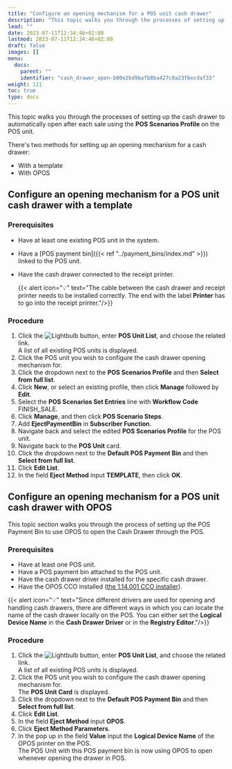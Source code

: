 ```yaml
---
title: "Configure an opening mechanism for a POS unit cash drawer"
description: "This topic walks you through the processes of setting up the cash drawer to automatically open after each sale using the POS Scenarios Profile on the POS unit."
lead: ""
date: 2023-07-11T12:34:46+02:00
lastmod: 2023-07-11T12:34:46+02:00
draft: false
images: []
menu:
  docs:
    parent: ""
    identifier: "cash_drawer_open-b00e2bd9bafb8ba427c0a23f6ecdaf33"
weight: 111
toc: true
type: docs
---
```


This topic walks you through the processes of setting up the cash drawer to automatically open after each sale using the **POS Scenarios Profile** on the POS unit.

There's two methods for setting up an opening mechanism for a cash drawer:

- With a template
- With OPOS

## Configure an opening mechanism for a POS unit cash drawer with a template

### Prerequisites

- Have at least one existing POS unit in the system.
- Have a [POS payment bin]({{< ref "../payment_bins/index.md" >}}) linked to the POS unit.
- Have the cash drawer connected to the receipt printer.  

  {{< alert icon="💡" text="The cable between the cash drawer and receipt printer needs to be installed correctly. The end with the label <b>Printer</b> has to go into the receipt printer."/>}}

### Procedure

1. Click the ![Lightbulb](Lightbulb_icon.PNG) button, enter **POS Unit List**, and choose the related link.     
   A list of all existing POS units is displayed.  
2. Click the POS unit you wish to configure the cash drawer opening mechanism for.
3. Click the dropdown next to the **POS Scenarios Profile** and then **Select from full list**.  
4. Click **New**, or select an existing profile, then click **Manage** followed by **Edit**.
5. Select the **POS Scenarios Set Entries** line with **Workflow Code** FINISH_SALE.
6. Click **Manage**, and then click **POS Scenario Steps**.
7. Add **EjectPaymentBin** in **Subscriber Function**.
8. Navigate back and select the edited **POS Scenarios Profile** for the POS unit.
9. Navigate back to the **POS Unit** card.
10. Click the dropdown next to the **Default POS Payment Bin** and then **Select from full list**.  
11. Click **Edit List**.
12. In the field **Eject Method** input **TEMPLATE**, then click **OK**.

## Configure an opening mechanism for a POS unit cash drawer with OPOS

This topic section walks you through the process of setting up the POS Payment Bin to use OPOS to open the Cash Drawer through the POS.

### Prerequisites

- Have at least one POS unit.
- Have a POS payment bin attached to the POS unit.
- Have the cash drawer driver installed for the specific cash drawer. 
- Have the OPOS CCO installed ([the 1.14.001 CCO installer](http://monroecs.com/oposccos_current.htm)).

{{< alert icon="💡" text="Since different drivers are used for opening and handling cash drawers, there are different ways in which you can locate the name of the cash drawer locally on the POS. You can either set the <b>Logical Device Name</b> in the <b>Cash Drawer Driver</b> or in the <b>Registry Editor</b>."/>}}

  
### Procedure

1. Click the ![Lightbulb](Lightbulb_icon.PNG) button, enter **POS Unit List**, and choose the related link.     
   A list of all existing POS units is displayed.  
2. Click the POS unit you wish to configure the cash drawer opening mechanism for.   
   The **POS Unit Card** is displayed. 
3. Click the dropdown next to the **Default POS Payment Bin** and then **Select from full list**.  
4. Click **Edit List**.
5. In the field **Eject Method** input **OPOS**.
6. Click **Eject Method Parameters**.
7. In the pop up in the field **Value** input the **Logical Device Name** of the OPOS printer on the POS.      
   The POS Unit with this POS payment bin is now using OPOS to open whenever opening the drawer in POS.

